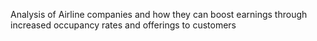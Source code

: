 Analysis of Airline companies and how they can boost earnings through increased occupancy rates and offerings to customers

